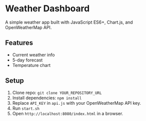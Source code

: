 # Weather Dashboard
A simple weather app built with JavaScript ES6+, Chart.js, and OpenWeatherMap API.

## Features
- Current weather info
- 5-day forecast
- Temperature chart

## Setup
1. Clone repo: `git clone YOUR_REPOSITORY_URL`
2. Install dependencies: `npm install`
3. Replace `API_KEY` in `api.js` with your OpenWeatherMap API key.
4. Run `start.sh`
5. Open `http://localhost:8080/index.html` in a browser.
